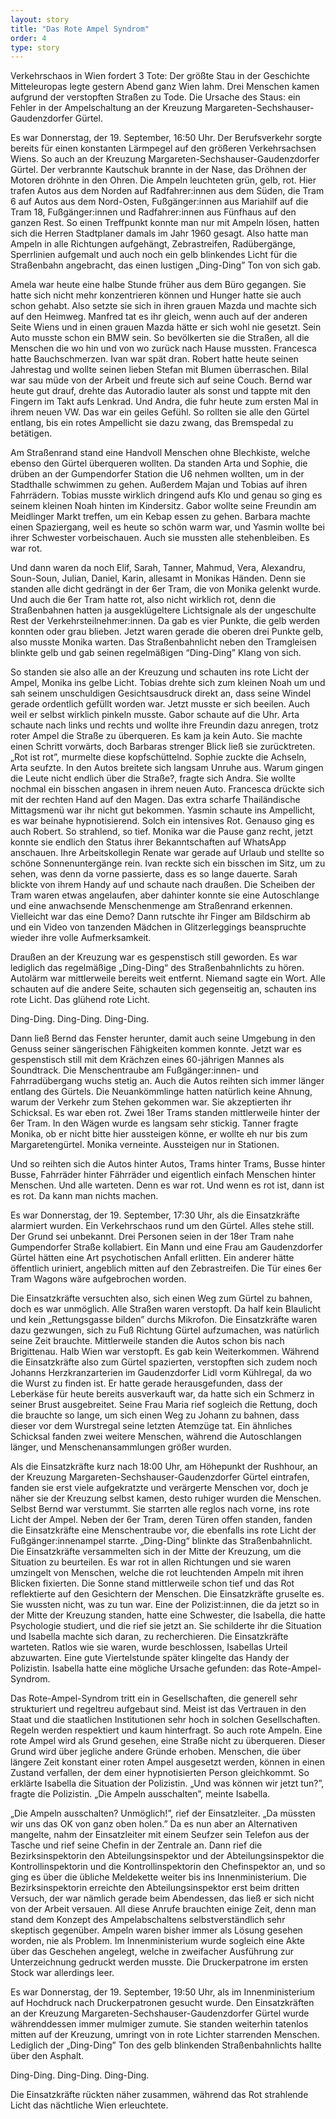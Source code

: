 ```yaml
---
layout: story
title: "Das Rote Ampel Syndrom"
order: 4
type: story
---
```


Verkehrschaos in Wien fordert 3 Tote: Der größte Stau in der Geschichte Mitteleuropas legte gestern Abend ganz Wien lahm. Drei Menschen kamen aufgrund der verstopften Straßen zu Tode. Die Ursache des Staus: ein Fehler in der Ampelschaltung an der Kreuzung Margareten-Sechshauser-Gaudenzdorfer Gürtel.

Es war Donnerstag, der 19. September, 16:50 Uhr. Der Berufsverkehr sorgte bereits für einen konstanten Lärmpegel auf den größeren Verkehrsachsen Wiens. So auch an der Kreuzung Margareten-Sechshauser-Gaudenzdorfer Gürtel. Der verbrannte Kautschuk brannte in der Nase, das Dröhnen der Motoren dröhnte in den Ohren. Die Ampeln leuchteten grün, gelb, rot. Hier trafen Autos aus dem Norden auf Radfahrer:innen aus dem Süden, die Tram 6 auf Autos aus dem Nord-Osten, Fußgänger:innen aus Mariahilf auf die Tram 18, Fußgänger:innen und Radfahrer:innen aus Fünfhaus auf den ganzen Rest. So einen Treffpunkt konnte man nur mit Ampeln lösen, hatten sich die Herren Stadtplaner damals im Jahr 1960 gesagt. Also hatte man Ampeln in alle Richtungen aufgehängt, Zebrastreifen, Radübergänge, Sperrlinien aufgemalt und auch noch ein gelb blinkendes Licht für die Straßenbahn angebracht, das einen lustigen „Ding-Ding” Ton von sich gab.

Amela war heute eine halbe Stunde früher aus dem Büro gegangen. Sie hatte sich nicht mehr konzentrieren können und Hunger hatte sie auch schon gehabt. Also setzte sie sich in ihren grauen Mazda und machte sich auf den Heimweg. Manfred tat es ihr gleich, wenn auch auf der anderen Seite Wiens und in einen grauen Mazda hätte er sich wohl nie gesetzt. Sein Auto musste schon ein BMW sein. So bevölkerten sie die Straßen, all die Menschen die wo hin und von wo zurück nach Hause mussten. Francesca hatte Bauchschmerzen. Ivan war spät dran. Robert hatte heute seinen Jahrestag und wollte seinen lieben Stefan mit Blumen überraschen. Bilal war sau müde von der Arbeit und freute sich auf seine Couch. Bernd war heute gut drauf, drehte das Autoradio lauter als sonst und tappte mit den Fingern im Takt aufs Lenkrad. Und Andra, die fuhr heute zum ersten Mal in ihrem neuen VW. Das war ein geiles Gefühl. So rollten sie alle den Gürtel entlang, bis ein rotes Ampellicht sie dazu zwang, das Bremspedal zu betätigen.

Am Straßenrand stand eine Handvoll Menschen ohne Blechkiste, welche ebenso den Gürtel überqueren wollten. Da standen Arta und Sophie, die drüben an der Gumpendorfer Station die U6 nehmen wollten, um in der Stadthalle schwimmen zu gehen. Außerdem Majan und Tobias auf ihren Fahrrädern. Tobias musste wirklich dringend aufs Klo und genau so ging es seinem kleinen Noah hinten im Kindersitz. Gabor wollte seine Freundin am Meidlinger Markt treffen, um ein Kebap essen zu gehen. Barbara machte einen Spaziergang, weil es heute so schön warm war, und Yasmin wollte bei ihrer Schwester vorbeischauen. Auch sie mussten alle stehenbleiben. Es war rot.

Und dann waren da noch Elif, Sarah, Tanner, Mahmud, Vera, Alexandru, Soun-Soun, Julian, Daniel, Karin, allesamt in Monikas Händen. Denn sie standen alle dicht gedrängt in der 6er Tram, die von Monika gelenkt wurde. Und auch die 6er Tram hatte rot, also nicht wirklich rot, denn die Straßenbahnen hatten ja ausgeklügeltere Lichtsignale als der ungeschulte Rest der Verkehrsteilnehmer:innen. Da gab es vier Punkte, die gelb werden konnten oder grau blieben. Jetzt waren gerade die oberen drei Punkte gelb, also musste Monika warten. Das Straßenbahnlicht neben den Tramgleisen blinkte gelb und gab seinen regelmäßigen “Ding-Ding” Klang von sich.

So standen sie also alle an der Kreuzung und schauten ins rote Licht der Ampel, Monika ins gelbe Licht. Tobias drehte sich zum kleinen Noah um und sah seinem unschuldigen Gesichtsausdruck direkt an, dass seine Windel gerade ordentlich gefüllt worden war. Jetzt musste er sich beeilen. Auch weil er selbst wirklich pinkeln musste. Gabor schaute auf die Uhr. Arta schaute nach links und rechts und wollte ihre Freundin dazu anregen, trotz roter Ampel die Straße zu überqueren. Es kam ja kein Auto.  Sie machte einen Schritt vorwärts, doch Barbaras strenger Blick ließ sie zurücktreten. „Rot ist rot”, murmelte diese kopfschüttelnd. Sophie zuckte die Achseln, Arta seufzte. In den Autos breitete sich langsam Unruhe aus. Warum gingen die Leute nicht endlich über die Straße?, fragte sich Andra. Sie wollte nochmal ein bisschen angasen in ihrem neuen Auto. Francesca drückte sich mit der rechten Hand auf den Magen. Das extra scharfe Thailändische Mittagsmenü war ihr nicht gut bekommen. Yasmin schaute ins Ampellicht, es war beinahe hypnotisierend. Solch ein intensives Rot. Genauso ging es auch Robert. So strahlend, so tief. Monika war die Pause ganz recht, jetzt konnte sie endlich den Status ihrer Bekanntschaften auf WhatsApp anschauen. Ihre Arbeitskollegin Renate war gerade auf Urlaub und stellte so schöne Sonnenuntergänge rein. Ivan reckte sich ein bisschen im Sitz, um zu sehen, was denn da vorne passierte, dass es so lange dauerte. Sarah blickte von ihrem Handy auf und schaute nach draußen. Die Scheiben der Tram waren etwas angelaufen, aber dahinter konnte sie eine Autoschlange und eine anwachsende Menschenmenge am Straßenrand erkennen. Vielleicht war das eine Demo? Dann rutschte ihr Finger am Bildschirm ab und ein Video von tanzenden Mädchen in Glitzerleggings beanspruchte wieder ihre volle Aufmerksamkeit.

Draußen an der Kreuzung war es gespenstisch still geworden. Es war lediglich das regelmäßige „Ding-Ding“ des Straßenbahnlichts zu hören. Autolärm war mittlerweile bereits weit entfernt. Niemand sagte ein Wort. Alle schauten auf die andere Seite, schauten sich gegenseitig an, schauten ins rote Licht. Das glühend rote Licht.

Ding-Ding. Ding-Ding. Ding-Ding. 

Dann ließ Bernd das Fenster herunter, damit auch seine Umgebung in den Genuss seiner sängerischen Fähigkeiten kommen konnte. Jetzt war es gespenstisch still mit dem Krächzen eines 60-jährigen Mannes als Soundtrack. Die Menschentraube am Fußgänger:innen- und Fahrradübergang wuchs stetig an. Auch die Autos reihten sich immer länger entlang des Gürtels. Die Neuankömmlinge hatten natürlich keine Ahnung, warum der Verkehr zum Stehen gekommen war. Sie akzeptierten ihr Schicksal. Es war eben rot. Zwei 18er Trams standen mittlerweile hinter der 6er Tram. In den Wägen wurde es langsam sehr stickig. Tanner fragte Monika, ob er nicht bitte hier aussteigen könne, er wollte eh nur bis zum Margaretengürtel. Monika verneinte. Aussteigen nur in Stationen.

Und so reihten sich die Autos hinter Autos, Trams hinter Trams, Busse hinter Busse, Fahrräder hinter Fährräder und eigentlich einfach Menschen hinter Menschen. Und alle warteten. Denn es war rot. Und wenn es rot ist, dann ist es rot. Da kann man nichts machen.

Es war Donnerstag, der 19. September, 17:30 Uhr, als die Einsatzkräfte alarmiert wurden. Ein Verkehrschaos rund um den Gürtel. Alles stehe still. Der Grund sei unbekannt. Drei Personen seien in der 18er Tram nahe Gumpendorfer Straße kollabiert. Ein Mann und eine Frau am Gaudenzdorfer Gürtel hätten eine Art psychotischen Anfall erlitten. Ein anderer hätte öffentlich uriniert, angeblich mitten auf den Zebrastreifen. Die Tür eines 6er Tram Wagons wäre aufgebrochen worden. 

Die Einsatzkräfte versuchten also, sich einen Weg zum Gürtel zu bahnen, doch es war unmöglich. Alle Straßen waren verstopft. Da half kein Blaulicht und kein „Rettungsgasse bilden” durchs Mikrofon. Die Einsatzkräfte waren dazu gezwungen, sich zu Fuß Richtung Gürtel aufzumachen, was natürlich seine Zeit brauchte. Mittlerweile standen die Autos schon bis nach Brigittenau. Halb Wien war verstopft. Es gab kein Weiterkommen. Während die Einsatzkräfte also zum Gürtel spazierten, verstopften sich zudem noch Johanns Herzkranzarterien im Gaudenzdorfer Lidl vorm Kühlregal, da wo die Wurst zu finden ist. Er hatte gerade herausgefunden, dass der Leberkäse für heute bereits ausverkauft war, da hatte sich ein Schmerz in seiner Brust ausgebreitet. Seine Frau Maria rief sogleich die Rettung, doch die brauchte so lange, um sich einen Weg zu Johann zu bahnen, dass dieser vor dem Wurstregal seine letzten Atemzüge tat. Ein ähnliches Schicksal fanden zwei weitere Menschen, während die Autoschlangen länger, und Menschenansammlungen größer wurden.

Als die Einsatzkräfte kurz nach 18:00 Uhr, am Höhepunkt der Rushhour, an der Kreuzung Margareten-Sechshauser-Gaudenzdorfer Gürtel eintrafen, fanden sie erst viele aufgekratzte und verärgerte Menschen vor, doch je näher sie der Kreuzung selbst kamen, desto ruhiger wurden die Menschen. Selbst Bernd war verstummt. Sie starrten alle reglos nach vorne, ins rote Licht der Ampel. Neben der 6er Tram, deren Türen offen standen, fanden die Einsatzkräfte eine Menschentraube vor, die ebenfalls ins rote Licht der Fußgänger:innenampel starrte. „Ding-Ding“ blinkte das Straßenbahnlicht. Die Einsatzkräfte versammelten sich in der Mitte der Kreuzung, um die Situation zu beurteilen. Es war rot in allen Richtungen und sie waren umzingelt von Menschen, welche die rot leuchtenden Ampeln mit ihren Blicken fixierten. Die Sonne stand mittlerweile schon tief und das Rot reflektierte auf den Gesichtern der Menschen. Die Einsatzkräfte gruselte es. Sie wussten nicht, was zu tun war. Eine der Polizist:innen, die da jetzt so in der Mitte der Kreuzung standen, hatte eine Schwester, die Isabella, die hatte Psychologie studiert, und die rief sie jetzt an. Sie schilderte ihr die Situation und Isabella machte sich daran, zu recherchieren. Die Einsatzkräfte warteten. Ratlos wie sie waren, wurde beschlossen, Isabellas Urteil abzuwarten. Eine gute Viertelstunde später klingelte das Handy der Polizistin. Isabella hatte eine mögliche Ursache gefunden: das Rote-Ampel-Syndrom.

Das Rote-Ampel-Syndrom tritt ein in Gesellschaften, die generell sehr strukturiert und regeltreu aufgebaut sind. Meist ist das Vertrauen in den Staat und die staatlichen Institutionen sehr hoch in solchen Gesellschaften. Regeln werden respektiert und kaum hinterfragt. So auch rote Ampeln. Eine rote Ampel wird als Grund gesehen, eine Straße nicht zu überqueren. Dieser Grund wird über jegliche andere Gründe erhoben. Menschen, die über längere Zeit konstant einer roten Ampel ausgesetzt werden, können in einen Zustand verfallen, der dem einer hypnotisierten Person gleichkommt. So erklärte Isabella die Situation der Polizistin. „Und was können wir jetzt tun?”, fragte die Polizistin. „Die Ampeln ausschalten”, meinte Isabella.

„Die Ampeln ausschalten? Unmöglich!”, rief der Einsatzleiter. „Da müssten wir uns das OK von ganz oben holen.” Da es nun aber an Alternativen mangelte, nahm der Einsatzleiter mit einem Seufzer sein Telefon aus der Tasche und rief seine Chefin in der Zentrale an. Dann rief die Bezirksinspektorin den Abteilungsinspektor und der Abteilungsinspektor die Kontrollinspektorin und die Kontrollinspektorin den Chefinspektor an, und so ging es über die übliche Meldekette weiter bis ins Innenministerium. Die Bezirksinspektorin erreichte den Abteilungsinspektor erst beim dritten Versuch, der war nämlich gerade beim Abendessen, das ließ er sich nicht von der Arbeit versauen. All diese Anrufe brauchten einige Zeit, denn man stand dem Konzept des Ampelabschaltens selbstverständlich sehr skeptisch gegenüber. Ampeln waren bisher immer als Lösung gesehen worden, nie als Problem. Im Innenministerium wurde sogleich eine Akte über das Geschehen angelegt, welche in zweifacher Ausführung zur Unterzeichnung gedruckt werden musste. Die Druckerpatrone im ersten Stock war allerdings leer. 

Es war Donnerstag, der 19. September, 19:50 Uhr, als im Innenministerium auf Hochdruck nach Druckerpatronen gesucht wurde. Den Einsatzkräften an der Kreuzung Margareten-Sechshauser-Gaudenzdorfer Gürtel wurde währenddessen immer mulmiger zumute. Sie standen weiterhin tatenlos mitten auf der Kreuzung, umringt von in rote Lichter starrenden Menschen. Lediglich der „Ding-Ding” Ton des gelb blinkenden Straßenbahnlichts hallte über den Asphalt.

Ding-Ding. Ding-Ding. Ding-Ding.

Die Einsatzkräfte rückten näher zusammen, während das Rot strahlende Licht das nächtliche Wien erleuchtete.
